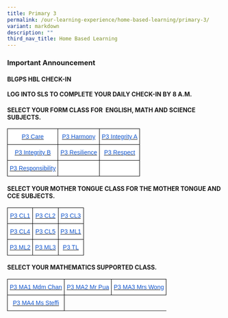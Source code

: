 ```yaml
---
title: Primary 3
permalink: /our-learning-experience/home-based-learning/primary-3/
variant: markdown
description: ""
third_nav_title: Home Based Learning
---
```

### Important&nbsp;Announcement

####  BLGPS HBL CHECK-IN

**LOG INTO SLS TO COMPLETE YOUR DAILY CHECK-IN BY 8 A.M.**

#### SELECT YOUR FORM CLASS FOR&nbsp;&nbsp;ENGLISH, MATH AND SCIENCE SUBJECTS.

<style type="text/css">
.tg  {border-collapse:collapse;border-spacing:0;}
.tg td{border-color:black;border-style:solid;border-width:1px;font-family:Arial, sans-serif;font-size:14px;
  overflow:hidden;padding:10px 5px;word-break:normal;}
.tg th{border-color:black;border-style:solid;border-width:1px;font-family:Arial, sans-serif;font-size:14px;
  font-weight:normal;overflow:hidden;padding:10px 5px;word-break:normal;}
.tg .tg-db9x{background-color:#FFF;color:#15C;text-align:center;text-decoration:underline;vertical-align:top}
.tg .tg-ktyi{background-color:#FFF;text-align:left;vertical-align:top}
</style>
<table class="tg">
<thead>
  <tr>
    <th class="tg-db9x"><a href="https://docs.google.com/document/d/15Lt-FhhPNUicES9tx9SrN3Gegfe_ME_O/edit"><span style="color:#15C;background-color:transparent">P3 Care</span></a></th>
    <th class="tg-db9x"><a href="https://docs.google.com/document/d/12BxZKCbZgFRnDYMnKp8TNNdDJGEM1qKp/edit"><span style="color:#15C;background-color:transparent">P3 Harmony</span></a></th>
    <th class="tg-db9x"><a href="https://docs.google.com/document/d/1W8xa3aIw6fqeyGWY-hDCp7pG23Juo_MD/edit"><span style="color:#15C;background-color:transparent">P3 Integrity A</span></a></th>
  </tr>
</thead>
<tbody>
  <tr>
    <td class="tg-db9x"><a href="https://docs.google.com/document/d/1ljx2DgegxS73RHcqJqMGFqPRrAI0ogWn/edit"><span style="color:#15C;background-color:transparent">P3 Integrity B</span></a></td>
    <td class="tg-db9x"><a href="https://docs.google.com/document/d/1Kozs0qxLi7lHWWt2Bnjn66pPdApDS73B/edit"><span style="color:#15C;background-color:transparent">P3 Resilience</span></a><span style="background-color:transparent"> </span></td>
    <td class="tg-db9x"><a href="https://docs.google.com/document/d/1WYvYAjM5GwaHU5X4LQ10QFzlUAQq377N/edit"><span style="color:#15C;background-color:transparent">P3 Respect </span></a></td>
  </tr>
  <tr>
    <td class="tg-db9x"><a href="https://docs.google.com/document/d/13wX2A--KARXrHQBFjENhiTYmU9hSY3Z1/edit"><span style="color:#15C;background-color:transparent">P3 Responsibility</span></a></td>
    <td class="tg-ktyi"></td>
    <td class="tg-ktyi"></td>
  </tr>
</tbody>
</table>

#### SELECT YOUR MOTHER TONGUE CLASS FOR THE MOTHER TONGUE AND CCE SUBJECTS.


<style type="text/css">
.tg  {border-collapse:collapse;border-spacing:0;}
.tg td{border-color:black;border-style:solid;border-width:1px;font-family:Arial, sans-serif;font-size:14px;
  overflow:hidden;padding:10px 5px;word-break:normal;}
.tg th{border-color:black;border-style:solid;border-width:1px;font-family:Arial, sans-serif;font-size:14px;
  font-weight:normal;overflow:hidden;padding:10px 5px;word-break:normal;}
.tg .tg-db9x{background-color:#FFF;color:#15C;text-align:center;text-decoration:underline;vertical-align:top}
.tg .tg-ktyi{background-color:#FFF;text-align:left;vertical-align:top}
</style>
<table class="tg">
<thead>
  <tr>
    <th class="tg-db9x"><a href="https://docs.google.com/document/d/1J4yWkEndRk701LBEL39rezyhCyXfsShg/edit"><span style="color:#15C;background-color:transparent">P3 CL1</span></a></th>
    <th class="tg-db9x"><a href="https://docs.google.com/document/d/1PaQsP7sDbBMR9FmvlvUdujpShhjVfOdC/edit"><span style="color:#15C;background-color:transparent">P3 CL2</span></a></th>
    <th class="tg-db9x"><a href="https://docs.google.com/document/d/1XXWUkY2mSBlIA5huVajFczX_QIAWoOWM/edit"><span style="color:#15C;background-color:transparent">P3 CL3</span></a></th>
  </tr>
</thead>
<tbody>
  <tr>
    <td class="tg-db9x"><a href="https://docs.google.com/document/d/1HIc2bxKLv9m-CPXGBQwrbMFg5a0YWyuz/edit"><span style="color:#15C;background-color:transparent">P3 CL4</span></a></td>
    <td class="tg-db9x"><a href="https://docs.google.com/document/d/1OXPFAYal0RP4SRx_xKaHfv7xJtpTqhyT/edit"><span style="color:#15C;background-color:transparent">P3 CL5</span></a></td>
    <td class="tg-db9x"><a href="https://docs.google.com/document/d/1SJCl5Xt3tW4mc3sfDUctqF2I1nCx4uqp/edit"><span style="color:#15C;background-color:transparent">P3 ML1</span></a></td>
  </tr>
  <tr>
    <td class="tg-db9x"><a href="https://docs.google.com/document/d/1-lVdai3HVOR-wD_hRY8F7K-kmhVTZJZg/edit"><span style="color:#15C;background-color:transparent">P3 ML2</span></a></td>
    <td class="tg-db9x"><a href="https://docs.google.com/document/d/15OYbw2RnZysn5H53o9y0oqPhtjWULq96/edit"><span style="color:#15C;background-color:transparent">P3 ML3</span></a></td>
    <td class="tg-db9x"><a href="https://docs.google.com/document/d/1EMPvozyUMABmzzMZLsH2-eDfGGY0wHzL/edit"><span style="color:#15C;background-color:transparent">P3 TL</span></a></td>
  </tr>
  <tr>
  
  </tr>
</tbody>
</table>


#### SELECT YOUR MATHEMATICS SUPPORTED CLASS.


<style type="text/css">
.tg  {border-collapse:collapse;border-spacing:0;}
.tg td{border-color:black;border-style:solid;border-width:1px;font-family:Arial, sans-serif;font-size:14px;
  overflow:hidden;padding:10px 5px;word-break:normal;}
.tg th{border-color:black;border-style:solid;border-width:1px;font-family:Arial, sans-serif;font-size:14px;
  font-weight:normal;overflow:hidden;padding:10px 5px;word-break:normal;}
.tg .tg-db9x{background-color:#FFF;color:#15C;text-align:center;text-decoration:underline;vertical-align:top}
.tg .tg-ktyi{background-color:#FFF;text-align:left;vertical-align:top}
</style>
<table class="tg">
<thead>
  <tr>
    <th class="tg-db9x"><a href="https://docs.google.com/document/d/1oJgLRBq9r9WgjtrmH3nMwEoW-ZVdTAWq/edit"><span style="color:#15C;background-color:transparent">P3 MA1 Mdm Chan</span></a></th>
    <th class="tg-db9x"><a href="https://docs.google.com/document/d/1JpWJNHAD7B810EB-JtjnxHKtYs29t_xf/edit?usp=sharing&amp;ouid=105417872371350287373&amp;rtpof=true&amp;sd=true"><span style="color:#15C;background-color:transparent">P3 MA2 Mr Pua</span></a></th>
    <th class="tg-db9x"><a href="https://docs.google.com/document/d/1YSauSPBGGRccCiajubLNwaOjmI48gGyL/edit"><span style="color:#15C;background-color:transparent">P3 MA3 Mrs Wong</span></a></th>
  </tr>
</thead>
<tbody>
  <tr>
    <td class="tg-db9x"><a href="https://docs.google.com/document/d/1OWD_y_JMXSvfV6SCLMnN-FcClHJBO0bP/edit?usp=sharing&amp;ouid=105417872371350287373&amp;rtpof=true&amp;sd=true"><span style="color:#15C;background-color:transparent">P3 MA4 Ms Steffi</span></a></td>
   </tr>
</tbody>
</table>